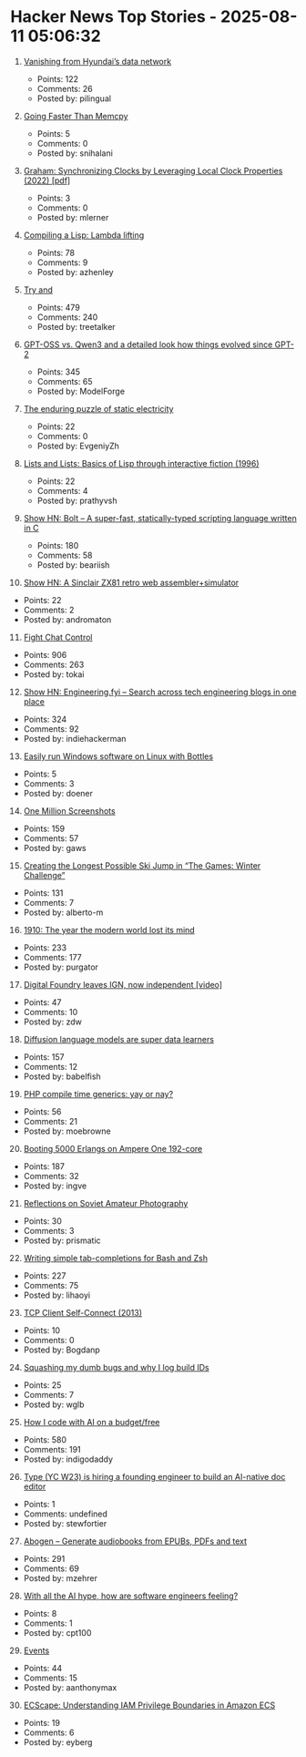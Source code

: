 # Hacker News Top Stories - 2025-08-11 05:06:32

1. [Vanishing from Hyundai’s data network](http://techno-fandom.org/~hobbit/cars/ev/offnet.html)
   - Points: 122
   - Comments: 26
   - Posted by: pilingual

2. [Going Faster Than Memcpy](https://squadrick.dev/journal/going-faster-than-memcpy)
   - Points: 5
   - Comments: 0
   - Posted by: snihalani

3. [Graham: Synchronizing Clocks by Leveraging Local Clock Properties (2022) [pdf]](https://www.usenix.org/system/files/nsdi22-paper-najafi_1.pdf)
   - Points: 3
   - Comments: 0
   - Posted by: mlerner

4. [Compiling a Lisp: Lambda lifting](https://bernsteinbear.com/blog/compiling-a-lisp-12/)
   - Points: 78
   - Comments: 9
   - Posted by: azhenley

5. [Try and](https://ygdp.yale.edu/phenomena/try-and)
   - Points: 479
   - Comments: 240
   - Posted by: treetalker

6. [GPT-OSS vs. Qwen3 and a detailed look how things evolved since GPT-2](https://magazine.sebastianraschka.com/p/from-gpt-2-to-gpt-oss-analyzing-the)
   - Points: 345
   - Comments: 65
   - Posted by: ModelForge

7. [The enduring puzzle of static electricity](https://pubs.aip.org/physicstoday/article/78/8/54/3355922/The-enduring-puzzle-of-static-electricityEven)
   - Points: 22
   - Comments: 0
   - Posted by: EvgeniyZh

8. [Lists and Lists: Basics of Lisp through interactive fiction (1996)](https://eblong.com/zarf/zweb/lists/)
   - Points: 22
   - Comments: 4
   - Posted by: prathyvsh

9. [Show HN: Bolt – A super-fast, statically-typed scripting language written in C](https://github.com/Beariish/bolt)
   - Points: 180
   - Comments: 58
   - Posted by: beariish

10. [Show HN: A Sinclair ZX81 retro web assembler+simulator](undefined)
   - Points: 22
   - Comments: 2
   - Posted by: andromaton

11. [Fight Chat Control](https://fightchatcontrol.eu/)
   - Points: 906
   - Comments: 263
   - Posted by: tokai

12. [Show HN: Engineering.fyi – Search across tech engineering blogs in one place](https://engineering.fyi/)
   - Points: 324
   - Comments: 92
   - Posted by: indiehackerman

13. [Easily run Windows software on Linux with Bottles](https://usebottles.com/)
   - Points: 5
   - Comments: 3
   - Posted by: doener

14. [One Million Screenshots](https://onemillionscreenshots.com/?q=random)
   - Points: 159
   - Comments: 57
   - Posted by: gaws

15. [Creating the Longest Possible Ski Jump in “The Games: Winter Challenge”](https://mrwint.github.io/winter/writeup/writeup2.html)
   - Points: 131
   - Comments: 7
   - Posted by: alberto-m

16. [1910: The year the modern world lost its mind](https://www.derekthompson.org/p/1910-the-year-the-modern-world-lost)
   - Points: 233
   - Comments: 177
   - Posted by: purgator

17. [Digital Foundry leaves IGN, now independent [video]](https://www.youtube.com/watch?v=tl7bIJ2yu4I)
   - Points: 47
   - Comments: 10
   - Posted by: zdw

18. [Diffusion language models are super data learners](https://jinjieni.notion.site/Diffusion-Language-Models-are-Super-Data-Learners-239d8f03a866800ab196e49928c019ac)
   - Points: 157
   - Comments: 12
   - Posted by: babelfish

19. [PHP compile time generics: yay or nay?](https://thephp.foundation/blog/2025/08/05/compile-generics/)
   - Points: 56
   - Comments: 21
   - Posted by: moebrowne

20. [Booting 5000 Erlangs on Ampere One 192-core](https://underjord.io/booting-5000-erlangs-on-ampere-one.html)
   - Points: 187
   - Comments: 32
   - Posted by: ingve

21. [Reflections on Soviet Amateur Photography](https://www.publicbooks.org/strangers-in-the-family-album-reflections-on-soviet-amateur-photography/)
   - Points: 30
   - Comments: 3
   - Posted by: prismatic

22. [Writing simple tab-completions for Bash and Zsh](https://mill-build.org/blog/14-bash-zsh-completion.html)
   - Points: 227
   - Comments: 75
   - Posted by: lihaoyi

23. [TCP Client Self-Connect (2013)](http://sgros.blogspot.com/2013/08/tcp-client-self-connect.html)
   - Points: 10
   - Comments: 0
   - Posted by: Bogdanp

24. [Squashing my dumb bugs and why I log build IDs](https://rachelbythebay.com/w/2025/08/03/scope/)
   - Points: 25
   - Comments: 7
   - Posted by: wglb

25. [How I code with AI on a budget/free](https://wuu73.org/blog/aiguide1.html)
   - Points: 580
   - Comments: 191
   - Posted by: indigodaddy

26. [Type (YC W23) is hiring a founding engineer to build an AI-native doc editor](https://www.ycombinator.com/companies/type/jobs/1idOunL-founding-product-engineer)
   - Points: 1
   - Comments: undefined
   - Posted by: stewfortier

27. [Abogen – Generate audiobooks from EPUBs, PDFs and text](https://github.com/denizsafak/abogen)
   - Points: 291
   - Comments: 69
   - Posted by: mzehrer

28. [With all the AI hype, how are software engineers feeling?](undefined)
   - Points: 8
   - Comments: 1
   - Posted by: cpt100

29. [Events](https://developer.mozilla.org/en-US/docs/Learn_web_development/Core/Scripting/Events)
   - Points: 44
   - Comments: 15
   - Posted by: aanthonymax

30. [ECScape: Understanding IAM Privilege Boundaries in Amazon ECS](https://www.sweet.security/blog/ecscape-understanding-iam-privilege-boundaries-in-amazon-ecs)
   - Points: 19
   - Comments: 6
   - Posted by: eyberg

